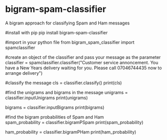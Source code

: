 # bigram-spam-classifier
A bigram approach for classifying Spam and Ham messages

#install with pip 
pip install bigram-spam-classifier

#import in your python file
from bigram_spam_classifier import spamclassifier

#create an object of the classifier and pass your message as the parameter
classifier = spamclassifier.classifier("Customer service annoncement. You have a New Years delivery waiting for you. Please call 07046744435 now to arrange delivery")

#classify the message
cls = classifier.classify()
print(cls)

#find the unigrams and bigrams in the message 
unigrams = classifier.inputUnigrams
print(unigrams)

bigrams = classifier.inputBigrams
print(bigrams)

#find the bigram probabilities of Spam and Ham  
spam_probability = classifier.bigramPSpam
print(spam_probability)

ham_probability = classifier.bigramPHam
print(ham_probability)
